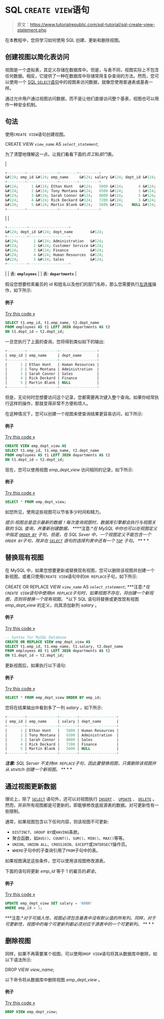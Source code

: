 # SQL `CREATE VIEW`语句

> 原文：<https://www.tutorialrepublic.com/sql-tutorial/sql-create-view-statement.php>

在本教程中，您将学习如何使用 SQL 创建、更新和删除视图。

## 创建视图以简化表访问

视图是一个虚拟表，其定义存储在数据库中。但是，与表不同，视图实际上不包含任何数据。相反，它提供了一种在数据库中存储常用复杂查询的方法。然而，您可以使用一个 [SQL `SELECT`语句](sql-select-statement.php)中的视图来访问数据，就像您使用普通表或基表一样。

通过允许用户通过视图访问数据，而不是让他们直接访问整个基表，视图也可以用作一种安全机制。

## 句法

使用`CREATE VIEW`语句创建视图。

CREATE VIEW *`view_name`* AS *`select_statement`*;

为了清楚地理解这一点，让我们看看下面的*员工*和*部门*表。

| 

```sql
+--------+--------------+--------+---------+
&#124; emp_id &#124; emp_name     &#124; salary &#124; dept_id &#124;
+--------+--------------+--------+---------+
&#124;      1 &#124; Ethan Hunt   &#124;   5000 &#124;       4 &#124;
&#124;      2 &#124; Tony Montana &#124;   6500 &#124;       1 &#124;
&#124;      3 &#124; Sarah Connor &#124;   8000 &#124;       5 &#124;
&#124;      4 &#124; Rick Deckard &#124;   7200 &#124;       3 &#124;
&#124;      5 &#124; Martin Blank &#124;   5600 &#124;    NULL &#124;
+--------+--------------+--------+---------+

```

 |  | 

```sql
+---------+------------------+
&#124; dept_id &#124; dept_name        &#124;
+---------+------------------+
&#124;       1 &#124; Administration   &#124;
&#124;       2 &#124; Customer Service &#124;
&#124;       3 &#124; Finance          &#124;
&#124;       4 &#124; Human Resources  &#124;
&#124;       5 &#124; Sales            &#124;
+---------+------------------+

```

 |
| 表: **`employees`** |  | 表: **`departments`** |

假设您想要检索雇员的 id 和姓名以及他们的部门名称，那么您需要执行[左连接](sql-left-join-operation.php)操作，如下所示:

#### 例子

[Try this code »](../codelab.php?topic=sql&file=join-query "Try this code using online Editor")

```sql
SELECT t1.emp_id, t1.emp_name, t2.dept_name
FROM employees AS t1 LEFT JOIN departments AS t2
ON t1.dept_id = t2.dept_id;
```

一旦您执行了上面的查询，您将得到类似如下的输出:

```sql
+--------+--------------+-----------------+
| emp_id | emp_name     | dept_name       |
+--------+--------------+-----------------+
|      1 | Ethan Hunt   | Human Resources |
|      2 | Tony Montana | Administration  |
|      3 | Sarah Connor | Sales           |
|      4 | Rick Deckard | Finance         |
|      5 | Martin Blank | NULL            |
+--------+--------------+-----------------+

```

但是，无论何时您想要访问这个记录，您都需要再次键入整个查询。如果你经常执行这样的操作，那就变得非常不方便和烦人。

在这种情况下，您可以创建一个视图来使查询结果更容易访问，如下所示:

#### 例子

[Try this code »](../codelab.php?topic=sql&file=create-a-view "Try this code using online Editor")

```sql
CREATE VIEW emp_dept_view AS
SELECT t1.emp_id, t1.emp_name, t2.dept_name
FROM employees AS t1 LEFT JOIN departments AS t2
ON t1.dept_id = t2.dept_id;
```

现在，您可以使用视图 *emp_dept_view* 访问相同的记录，如下所示:

#### 例子

[Try this code »](../codelab.php?topic=sql&file=retrieve-data-through-a-view "Try this code using online Editor")

```sql
SELECT * FROM emp_dept_view;
```

如您所见，使用这些视图可以节省多少时间和精力。

 *提示:视图总是显示最新的数据！每次查询视图时，数据库引擎都会执行与视图关联的 SQL 查询，并重新创建数据。*  ****注意:**在 MySQL 中你也可以在视图定义中指定 [`ORDER BY`](sql-order-by-clause.php) 子句。但是，在 SQL Sever 中，一个视图定义不能包含一个`ORDER BY`子句，除非在 [`SELECT`](sql-select-statement.php) 语句的选择列表中还有一个 [`TOP`](sql-top-clause.php) 子句。*  ** * *

## 替换现有视图

在 MySQL 中，如果您想要更新或替换现有视图，您可以删除该视图并创建一个新视图，或者只使用`CREATE VIEW`语句中的`OR REPLACE`子句，如下所示:

CREATE OR REPLACE VIEW *`view_name`* AS *`select_statement`*; ***注意:**在`CREATE VIEW`语句中使用`OR REPLACE`子句时，如果视图不存在，将创建一个新视图，否则将替换一个现有视图。*  *以下 SQL 语句将替换或更改现有视图 *emp_dept_view* 的定义，向其添加新列 *salary* 。

#### 例子

[Try this code »](javascript:void(0); "Not Supported in Web SQL")

```sql
-- Syntax for MySQL Database 
CREATE OR REPLACE VIEW emp_dept_view AS
SELECT t1.emp_id, t1.emp_name, t1.salary, t2.dept_name
FROM employees AS t1 LEFT JOIN departments AS t2
ON t1.dept_id = t2.dept_id;
```

更新视图后，如果执行以下语句:

#### 例子

[Try this code »](../codelab.php?topic=sql&file=querying-a-view "Try this code using online Editor")

```sql
SELECT * FROM emp_dept_view ORDER BY emp_id;
```

您将在结果输出中看到多了一列 *salary* ，如下所示:

```sql
+--------+--------------+--------+-----------------+
| emp_id | emp_name     | salary | dept_name       |
+--------+--------------+--------+-----------------+
|      1 | Ethan Hunt   |   5000 | Human Resources |
|      2 | Tony Montana |   6500 | Administration  |
|      3 | Sarah Connor |   8000 | Sales           |
|      4 | Rick Deckard |   7200 | Finance         |
|      5 | Martin Blank |   5600 | NULL            |
+--------+--------------+--------+-----------------+

```

 ***注意:** SQL Server 不支持`OR REPLACE`子句，因此要替换视图，只需删除该视图并从 stretch 创建一个新视图。*  ** * *

## 通过视图更新数据

理论上，除了 [`SELECT`](sql-select-statement.php) 语句外，还可以对视图执行 [`INSERT`](sql-insert-statement.php) 、 [`UPDATE`](sql-update-statement.php) 、 [`DELETE`](sql-delete-statement.php) 。然而，并非所有视图都是可更新的，即能够修改底层源表的数据。对可更新性有一些限制。

通常，如果视图包含以下任何内容，则该视图不可更新:

*   `DISTINCT`、`GROUP BY`或`HAVING`条款。
*   聚合函数，如`AVG()`、`COUNT()`、`SUM()`、`MIN()`、`MAX()`等等。
*   `UNION`、`UNION ALL`、`CROSSJOIN`、`EXCEPT`或`INTERSECT`操作员。
*   `WHERE`子句中的子查询引用了`FROM`子句中的表。

如果视图满足这些条件，您可以使用该视图修改源表。

下面的语句将更新 *emp_id* 等于 1 的雇员的*薪金*。

#### 例子

[Try this code »](javascript:void(0); "Not Supported in Web SQL")

```sql
UPDATE emp_dept_view SET salary = '6000' 
WHERE emp_id = 1;
```

 ***注意:**对于可插入性，视图必须包含基表中没有默认值的所有列。同样，对于可更新性，视图中的每个可更新列都必须对应于源表中的一个可更新列。*  ** * *

## 删除视图

同样，如果不再需要某个视图，可以使用`DROP VIEW`语句将其从数据库中删除，如以下语法所示:

DROP VIEW *view_name*;

以下命令将从数据库中删除视图 *emp_dept_view* 。

#### 例子

[Try this code »](../codelab.php?topic=sql&file=remove-a-view-from-the-database "Try this code using online Editor")

```sql
DROP VIEW emp_dept_view;
```

